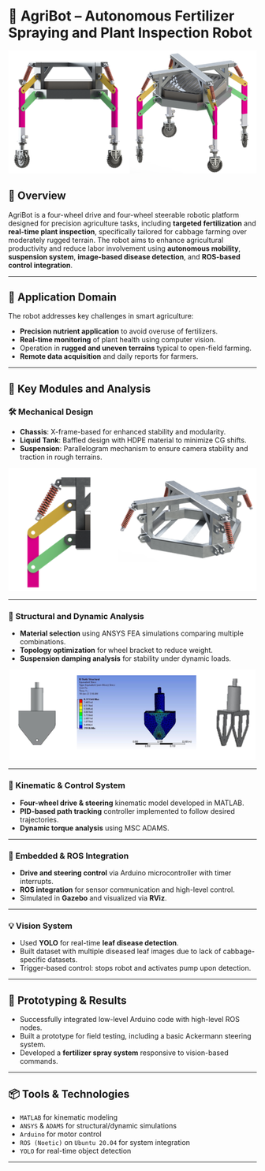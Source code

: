 # 🌿 AgriBot – Autonomous Fertilizer Spraying and Plant Inspection Robot

<p align="center">
  <img src="images/Picture1.PNG" alt="AgriBot CAD Model" width="600"/>
</p>

## 🚀 Overview

AgriBot is a four-wheel drive and four-wheel steerable robotic platform designed for precision agriculture tasks, including **targeted fertilization** and **real-time plant inspection**, specifically tailored for cabbage farming over moderately rugged terrain. The robot aims to enhance agricultural productivity and reduce labor involvement using **autonomous mobility**, **suspension system**, **image-based disease detection**, and **ROS-based control integration**.

---

## 🌱 Application Domain

The robot addresses key challenges in smart agriculture:

- **Precision nutrient application** to avoid overuse of fertilizers.
- **Real-time monitoring** of plant health using computer vision.
- Operation in **rugged and uneven terrains** typical to open-field farming.
- **Remote data acquisition** and daily reports for farmers.

---

## 🧠 Key Modules and Analysis

### 🛠 Mechanical Design

- **Chassis**: X-frame-based for enhanced stability and modularity.
- **Liquid Tank**: Baffled design with HDPE material to minimize CG shifts.
- **Suspension**: Parallelogram mechanism to ensure camera stability and traction in rough terrains.

<p align="center">
  <img src="images/Picture2.png" alt="Chassis and Suspension" width="600"/>
</p>

---

### 📐 Structural and Dynamic Analysis

- **Material selection** using ANSYS FEA simulations comparing multiple combinations.
- **Topology optimization** for wheel bracket to reduce weight.
- **Suspension damping analysis** for stability under dynamic loads.
  
<p align="center">
  <img src="images/Picture 3.PNG" alt="ANSYS Results" width="500"/>
</p>

---

### 🔧 Kinematic & Control System

- **Four-wheel drive & steering** kinematic model developed in MATLAB.
- **PID-based path tracking** controller implemented to follow desired trajectories.
- **Dynamic torque analysis** using MSC ADAMS.

---

### 🤖 Embedded & ROS Integration

- **Drive and steering control** via Arduino microcontroller with timer interrupts.
- **ROS integration** for sensor communication and high-level control.
- Simulated in **Gazebo** and visualized via **RViz**.

---

### 💡 Vision System

- Used **YOLO** for real-time **leaf disease detection**.
- Built dataset with multiple diseased leaf images due to lack of cabbage-specific datasets.
- Trigger-based control: stops robot and activates pump upon detection.


---

## 🧪 Prototyping & Results

- Successfully integrated low-level Arduino code with high-level ROS nodes.
- Built a prototype for field testing, including a basic Ackermann steering system.
- Developed a **fertilizer spray system** responsive to vision-based commands.

---

## 📦 Tools & Technologies

- `MATLAB` for kinematic modeling
- `ANSYS` & `ADAMS` for structural/dynamic simulations
- `Arduino` for motor control
- `ROS (Noetic)` on `Ubuntu 20.04` for system integration
- `YOLO` for real-time object detection

---
